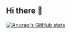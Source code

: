 ## Hi there 👋
[![Anurag's GitHub stats](https://github-readme-stats.vercel.app/api?username=AdhamMazen)](https://github.com/anuraghazra/github-readme-stats)
